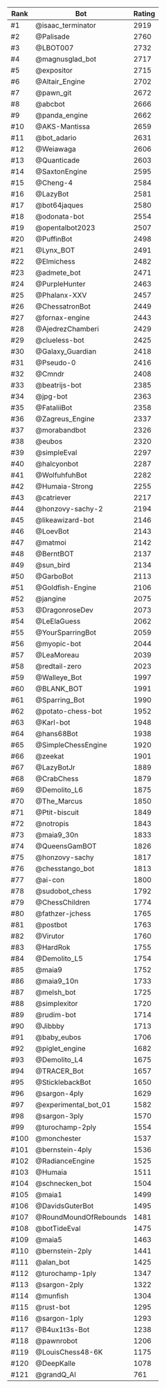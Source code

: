 Rank|Bot|Rating
---|---|---
#1|@isaac_terminator|2919
#2|@Palisade|2760
#3|@LBOT007|2732
#4|@magnusglad_bot|2717
#5|@expositor|2715
#6|@Altair_Engine|2702
#7|@pawn_git|2672
#8|@abcbot|2666
#9|@panda_engine|2662
#10|@AKS-Mantissa|2659
#11|@bot_adario|2631
#12|@Weiawaga|2606
#13|@Quanticade|2603
#14|@SaxtonEngine|2595
#15|@Cheng-4|2584
#16|@LazyBot|2581
#17|@bot64jaques|2580
#18|@odonata-bot|2554
#19|@opentalbot2023|2507
#20|@PuffinBot|2498
#21|@Lynx_BOT|2491
#22|@Elmichess|2482
#23|@admete_bot|2471
#24|@PurpleHunter|2463
#25|@Phalanx-XXV|2457
#26|@ChessatronBot|2449
#27|@fornax-engine|2443
#28|@AjedrezChamberi|2429
#29|@clueless-bot|2425
#30|@Galaxy_Guardian|2418
#31|@Pseudo-0|2416
#32|@Cmndr|2408
#33|@beatrijs-bot|2385
#34|@jpg-bot|2363
#35|@FataliiBot|2358
#36|@Zagreus_Engine|2337
#37|@morabandbot|2326
#38|@eubos|2320
#39|@simpleEval|2297
#40|@halcyonbot|2287
#41|@WolfuhfuhBot|2282
#42|@Humaia-Strong|2255
#43|@catriever|2217
#44|@honzovy-sachy-2|2194
#45|@likeawizard-bot|2146
#46|@LoevBot|2143
#47|@matmoi|2142
#48|@BerntBOT|2137
#49|@sun_bird|2134
#50|@GarboBot|2113
#51|@Goldfish-Engine|2106
#52|@jangine|2075
#53|@DragonroseDev|2073
#54|@LeElaGuess|2062
#55|@YourSparringBot|2059
#56|@myopic-bot|2044
#57|@LeaMoreau|2039
#58|@redtail-zero|2023
#59|@Walleye_Bot|1997
#60|@BLANK_BOT|1991
#61|@Sparring_Bot|1990
#62|@potato-chess-bot|1952
#63|@Karl-bot|1948
#64|@hans68Bot|1938
#65|@SimpleChessEngine|1920
#66|@zeekat|1901
#67|@LazyBotJr|1889
#68|@CrabChess|1879
#69|@Demolito_L6|1875
#70|@The_Marcus|1850
#71|@Ptit-biscuit|1849
#72|@notropis|1843
#73|@maia9_30n|1833
#74|@QueensGamBOT|1826
#75|@honzovy-sachy|1817
#76|@chesstango_bot|1813
#77|@ai-con|1800
#78|@sudobot_chess|1792
#79|@ChessChildren|1774
#80|@fathzer-jchess|1765
#81|@postbot|1763
#82|@Virutor|1760
#83|@HardRok|1755
#84|@Demolito_L5|1754
#85|@maia9|1752
#86|@maia9_10n|1733
#87|@melsh_bot|1725
#88|@simplexitor|1720
#89|@rudim-bot|1714
#90|@Jibbby|1713
#91|@baby_eubos|1706
#92|@piglet_engine|1682
#93|@Demolito_L4|1675
#94|@TRACER_Bot|1657
#95|@SticklebackBot|1650
#96|@sargon-4ply|1629
#97|@experimental_bot_01|1582
#98|@sargon-3ply|1570
#99|@turochamp-2ply|1554
#100|@monchester|1537
#101|@bernstein-4ply|1536
#102|@RadianceEngine|1525
#103|@Humaia|1511
#104|@schnecken_bot|1504
#105|@maia1|1499
#106|@DavidsGuterBot|1495
#107|@RoundMoundOfRebounds|1481
#108|@botTideEval|1475
#109|@maia5|1463
#110|@bernstein-2ply|1441
#111|@alan_bot|1425
#112|@turochamp-1ply|1347
#113|@sargon-2ply|1322
#114|@munfish|1304
#115|@rust-bot|1295
#116|@sargon-1ply|1293
#117|@B4ux1t3s-Bot|1238
#118|@pawnrobot|1206
#119|@LouisChess48-6K|1175
#120|@DeepKalle|1078
#121|@grandQ_AI|761
